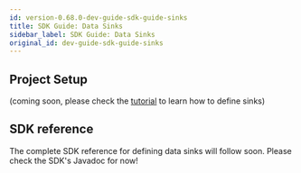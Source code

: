 ```yaml
---
id: version-0.68.0-dev-guide-sdk-guide-sinks
title: SDK Guide: Data Sinks
sidebar_label: SDK Guide: Data Sinks
original_id: dev-guide-sdk-guide-sinks
---
```


## Project Setup
(coming soon, please check the [tutorial](../dev-guide-tutorial-processors) to learn how to define sinks)

## SDK reference
The complete SDK reference for defining data sinks will follow soon. Please check the SDK's Javadoc for now!